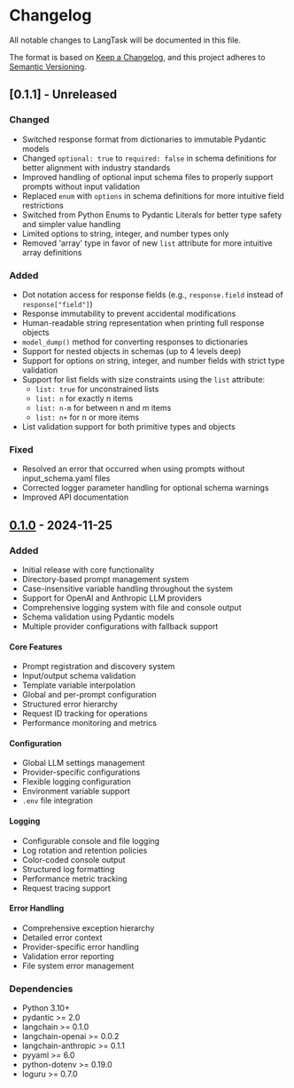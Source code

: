 # Changelog

All notable changes to LangTask will be documented in this file.

The format is based on [Keep a Changelog](https://keepachangelog.com/en/1.1.0/),
and this project adheres to [Semantic Versioning](https://semver.org/spec/v2.0.0.html).


## [0.1.1] - Unreleased

### Changed
- Switched response format from dictionaries to immutable Pydantic models
- Changed `optional: true` to `required: false` in schema definitions for better alignment with industry standards
- Improved handling of optional input schema files to properly support prompts without input validation
- Replaced `enum` with `options` in schema definitions for more intuitive field restrictions
- Switched from Python Enums to Pydantic Literals for better type safety and simpler value handling
- Limited options to string, integer, and number types only
- Removed 'array' type in favor of new `list` attribute for more intuitive array definitions

### Added
- Dot notation access for response fields (e.g., `response.field` instead of `response["field"]`)
- Response immutability to prevent accidental modifications
- Human-readable string representation when printing full response objects
- `model_dump()` method for converting responses to dictionaries
- Support for nested objects in schemas (up to 4 levels deep)
- Support for options on string, integer, and number fields with strict type validation
- Support for list fields with size constraints using the `list` attribute:
  - `list: true` for unconstrained lists
  - `list: n` for exactly n items
  - `list: n-m` for between n and m items
  - `list: n+` for n or more items
- List validation support for both primitive types and objects

### Fixed
- Resolved an error that occurred when using prompts without input_schema.yaml files
- Corrected logger parameter handling for optional schema warnings
- Improved API documentation


## [0.1.0] - 2024-11-25

### Added
- Initial release with core functionality
- Directory-based prompt management system
- Case-insensitive variable handling throughout the system
- Support for OpenAI and Anthropic LLM providers
- Comprehensive logging system with file and console output
- Schema validation using Pydantic models
- Multiple provider configurations with fallback support

#### Core Features
- Prompt registration and discovery system
- Input/output schema validation
- Template variable interpolation
- Global and per-prompt configuration
- Structured error hierarchy
- Request ID tracking for operations
- Performance monitoring and metrics

#### Configuration
- Global LLM settings management
- Provider-specific configurations
- Flexible logging configuration
- Environment variable support
- `.env` file integration

#### Logging
- Configurable console and file logging
- Log rotation and retention policies
- Color-coded console output
- Structured log formatting
- Performance metric tracking
- Request tracing support

#### Error Handling
- Comprehensive exception hierarchy
- Detailed error context
- Provider-specific error handling
- Validation error reporting
- File system error management

### Dependencies
- Python 3.10+
- pydantic >= 2.0
- langchain >= 0.1.0
- langchain-openai >= 0.0.2
- langchain-anthropic >= 0.1.1
- pyyaml >= 6.0
- python-dotenv >= 0.19.0
- loguru >= 0.7.0

[0.1.0]: https://github.com/AgeofIA/langtask/releases/tag/v0.1.0